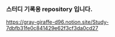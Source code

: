 ### 스터디 기록용 repository 입니다.  
https://gray-giraffe-d96.notion.site/Study-7dbfb31fe0c841429e62f3cf3da0cd27
